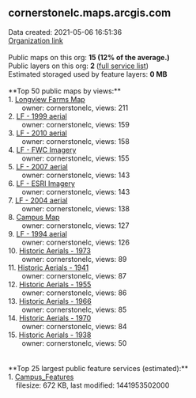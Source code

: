 <h2>cornerstonelc.maps.arcgis.com</h2> Data created: 2021-05-06 16:51:36 <br /><a target='new' href='https://cornerstonelc.maps.arcgis.com'>Organization link</a><br /><br />Public maps on this org: <b>15 (12% of the average.)</b><br />Public layers on this org: <b>2 </b>(<a target='new' href='https://services.arcgis.com/sBhp8UJEPF8F7oT3/ArcGIS/rest/services'>full service list</a>)<br />Estimated storaged used by feature layers: <b>0 MB</b><br /><br />**Top 50 public maps by views:**<br />  1. <a target='new' href='https://www.arcgis.com/home/item.html?id=d6027522f9f941af8d258886335c492d'>Longview Farms Map</a> <br />  &nbsp;&nbsp;&nbsp;&nbsp; &nbsp;&nbsp;owner: cornerstonelc, views: 211<br />  2. <a target='new' href='https://www.arcgis.com/home/item.html?id=d6f9f0815dc544c5a09be842f7c24a2c'>LF - 1999 aerial</a> <br />  &nbsp;&nbsp;&nbsp;&nbsp; &nbsp;&nbsp;owner: cornerstonelc, views: 159<br />  3. <a target='new' href='https://www.arcgis.com/home/item.html?id=08b09bf3b36249da8cbbf5369b9b10d3'>LF - 2010 aerial</a> <br />  &nbsp;&nbsp;&nbsp;&nbsp; &nbsp;&nbsp;owner: cornerstonelc, views: 158<br />  4. <a target='new' href='https://www.arcgis.com/home/item.html?id=b5674519fc1c443a93bf9520ef459af0'>LF - FWC Imagery</a> <br />  &nbsp;&nbsp;&nbsp;&nbsp; &nbsp;&nbsp;owner: cornerstonelc, views: 155<br />  5. <a target='new' href='https://www.arcgis.com/home/item.html?id=6c1b2b294f3a4db0b0d76a6d41ae412a'>LF - 2007 aerial</a> <br />  &nbsp;&nbsp;&nbsp;&nbsp; &nbsp;&nbsp;owner: cornerstonelc, views: 143<br />  6. <a target='new' href='https://www.arcgis.com/home/item.html?id=1fa5db1936bc46a5ab19c5083a261615'>LF - ESRI Imagery</a> <br />  &nbsp;&nbsp;&nbsp;&nbsp; &nbsp;&nbsp;owner: cornerstonelc, views: 143<br />  7. <a target='new' href='https://www.arcgis.com/home/item.html?id=e29aea31e6f44ba799240e6fe04c74bf'>LF - 2004 aerial</a> <br />  &nbsp;&nbsp;&nbsp;&nbsp; &nbsp;&nbsp;owner: cornerstonelc, views: 138<br />  8. <a target='new' href='https://www.arcgis.com/home/item.html?id=a5f04528f72d4696b8b4e369fad5b483'>Campus Map</a> <br />  &nbsp;&nbsp;&nbsp;&nbsp; &nbsp;&nbsp;owner: cornerstonelc, views: 127<br />  9. <a target='new' href='https://www.arcgis.com/home/item.html?id=4a7ff086c54b46e192fa73fb6698e150'>LF - 1994 aerial</a> <br />  &nbsp;&nbsp;&nbsp;&nbsp; &nbsp;&nbsp;owner: cornerstonelc, views: 126<br />  10. <a target='new' href='https://www.arcgis.com/home/item.html?id=8b48e3b2887c484fa92f8dfeccf8afce'>Historic Aerials - 1973</a> <br />  &nbsp;&nbsp;&nbsp;&nbsp; &nbsp;&nbsp;owner: cornerstonelc, views: 89<br />  11. <a target='new' href='https://www.arcgis.com/home/item.html?id=26d3c694c2c644c5b6c5cbf93ddf5acb'>Historic Aerials - 1941</a> <br />  &nbsp;&nbsp;&nbsp;&nbsp; &nbsp;&nbsp;owner: cornerstonelc, views: 87<br />  12. <a target='new' href='https://www.arcgis.com/home/item.html?id=e7342b56b1b9443098f25080142deeae'>Historic Aerials - 1955</a> <br />  &nbsp;&nbsp;&nbsp;&nbsp; &nbsp;&nbsp;owner: cornerstonelc, views: 86<br />  13. <a target='new' href='https://www.arcgis.com/home/item.html?id=17280fe268424b67bab7f19b288de748'>Historic Aerials - 1966</a> <br />  &nbsp;&nbsp;&nbsp;&nbsp; &nbsp;&nbsp;owner: cornerstonelc, views: 85<br />  14. <a target='new' href='https://www.arcgis.com/home/item.html?id=4b268b5970d6487a91f3b8ef916654be'>Historic Aerials - 1970</a> <br />  &nbsp;&nbsp;&nbsp;&nbsp; &nbsp;&nbsp;owner: cornerstonelc, views: 84<br />  15. <a target='new' href='https://www.arcgis.com/home/item.html?id=42bd758c34da4347833f39942de1dc5e'>Historic Aerials - 1938</a> <br />  &nbsp;&nbsp;&nbsp;&nbsp; &nbsp;&nbsp;owner: cornerstonelc, views: 50<br /><br /><br />**Top 25 largest public feature services (estimated):**<br /> 1. <a target='new' href='https://www.arcgis.com/home/item.html?id=eb294b2bd8dc45f0b5593b1a8cf755bd'>Campus_Features</a><br /> &nbsp;&nbsp;&nbsp;&nbsp;filesize: 672 KB, last modified: 1441953502000<br />